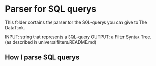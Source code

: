 Parser for SQL querys
=====================

This folder contains the parser for the SQL-querys you can give to The DataTank.

INPUT: string that represents a SQL-query
OUTPUT: a Filter Syntax Tree. (as described in universalfilters/README.md)


How I parse SQL querys
----------------------

